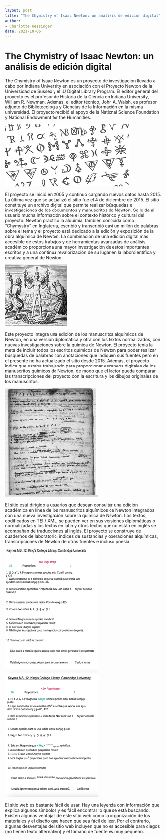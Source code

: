 ```yaml
---
layout: post
title: "The Chymistry of Isaac Newton: un análisis de edición digital"
author:
- Charlotte Kessinger
date: 2021-10-06
---
```


# The Chymistry of Isaac Newton: un análisis de edición digital
  The Chymistry of Isaac Newton es un proyecto de investigación llevado a cabo por  Indiana University en asociación con el Proyecto Newton de la Universidad de Sussex y el IU Digital Library Program. El editor general del proyecto es el profesor de Historia de la Ciencia en Indiana University, William R. Newman. Además, el editor técnico, John A. Walsh, es profesor adjunto de Bibliotecología y Ciencias de la Información en la misma universidad. El proyecto recibió el apoyo de la National Science Foundation y National Endowment for the Humanities.
  
  <img src="/assets/images/newtonfont.png" alt="Newton symbols" width="400" height="200">
  
  El proyecto se inició en 2005 y continuó cargando nuevos datos hasta 2015. La última vez que se actualizó el sitio fue el 4 de diciembre de 2015. El sitio constituye un archivo digital que permite realizar búsquedas e investigaciones de los documentos y manuscritos de Newton. Se le da al usuario mucha información sobre el contexto histórico y cultural del proyecto. Newton practicó la alquimia, también conocida como “Chymystry” en Inglaterra, escribió y transcribió casi un millón de palabras sobre el tema y el proyecto está dedicado a la edición y exposición de la obra alquímica de Newton. La combinación de una edición digital más accesible de estos trabajos y de herramientas avanzadas de análisis académico proporciona una mayor investigación de estos importantes escritos y a una continua revalorización de su lugar en la laborcientífica y creativa general de Newton.
  
  <img src="/assets/images/Newton.png" alt="alchemy" width="200" height="200">
  
Este proyecto integra una edición de los manuscritos alquímicos de Newton, en una versión diplomática y otra con los textos normalizados, con nuevas investigaciones sobre la química de Newton. El proyecto tenía la meta de incluir todos los escritos químicos de Newton para poder realizar búsquedas de palabras con anotaciones que indiquen sus fuentes pero en el presente no ha actualizado el sitio desde 2015. Además, el proyecto indica que estaba trabajando para proporcionar escaneos digitales de los manuscritos químicos de Newton, de modo que el lector pueda comparar las transcripciones del proyecto con la escritura y los dibujos originales de los manuscritos. 

<img src="/assets/images/Manuscript.png" alt="Newton's manuscrpit" width="300" height="350">

  El sitio está dirigido a usuarios que desean consultar una edición académica en línea de los manuscritos alquímicos de Newton integrados con una nueva investigación sobre la química de Newton. Los textos, codificados en TEI / XML, se pueden ver en sus versiones diplomáticas o normalizadas y los textos en latín y otros textos que no están en inglés se acompañan de traducciones al inglés. El proyecto se construye de cuadernos de laboratorio, índices de sustancias y operaciones alquímicas, transcripciones de Newton de otras fuentes e incluso poesía.
  
  <img src="/assets/images/normal.png" alt="Newton's manuscrpit Normalized" width="300" height="400">
  <img src="/assets/images/diplomatic.png" alt="Newton's manuscrpit Diplomatic" width="300" height="400">
  
El sitio web es bastante fácil de usar. Hay una leyenda  con información que explica algunos símbolos y es fácil encontrar lo que se está buscando. Existen algunas  ventajas de este  sitio web como la organización de los materiales y el diseño que hacen que sea fácil de leer. Por el contrario, algunas desventajas del sitio web incluyen que no es accesible para ciegos (no tienen texto alternativo) y el tamaño de fuente es muy pequeño. 




